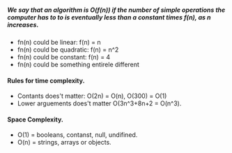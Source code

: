 ##### We say that an algorithm is O(f(n)) if the number of simple operations the computer has to to is eventually less than a constant times f(n), as n increases.

* fn(n) could be linear: f(n) = n
* fn(n) could be quadratic: f(n) = n^2
* fn(n) could be constant: f(n) = 4
* fn(n) could be something entirele different

#### Rules for time complexity.
* Contants does't matter: O(2n) = O(n), O(300) = O(1)
* Lower arguements does't matter O(3n^3+8n+2 = O(n^3).

#### Space Complexity.
* O(1) = booleans, contanst, null, undifined.
* O(n) = strings, arrays or objects.